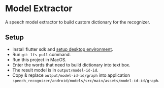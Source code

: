# Model Extractor

A speech model extractor to build custom dictionary for the recognizer.

## Setup

- Install flutter sdk and [setup desktop environment](https://docs.flutter.dev/desktop).
- Run `git lfs pull` command.
- Run this project in MacOS.
- Enter the words that need to build dictionary into text box.
- The result model is in `output/model-id-id`.
- Copy & replace `output/model-id-id/graph` into application `speech_recognizer/android/models/src/main/assets/model-id-id/graph`.
